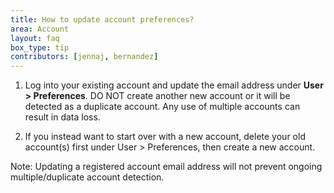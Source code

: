 ```yaml
---
title: How to update account preferences?
area: Account
layout: faq
box_type: tip
contributors: [jennaj, bernandez]
---
```



1. Log into your existing account and update the email address under **User > Preferences**. DO NOT create another new account or it will be detected as a duplicate account. Any use of multiple accounts can result in data loss.

2. If you instead want to start over with a new account, delete your old account(s) first under User > Preferences, then create a new account.

Note: Updating a registered account email address will not prevent ongoing multiple/duplicate account detection. 

